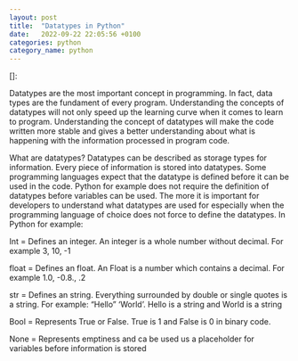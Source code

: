 ```yaml
---
layout: post
title:  "Datatypes in Python"
date:   2022-09-22 22:05:56 +0100
categories: python
category_name: python
---
```

[]: 

Datatypes are the most important concept in programming. In fact, data types are the fundament of every program. Understanding the concepts of datatypes will not only speed up the learning curve when it comes to learn to program. Understanding the concept of datatypes will make the code written more stable and gives a better understanding about what is happening with the information processed in program code.

What are datatypes?
Datatypes can be described as storage types for information. Every piece of information is stored into datatypes. Some programming languages expect that the datatype is defined before it can be used in the code. Python for example does not require the definition of datatypes before variables can be used. The more it is important for developers to understand what datatypes are used for especially when the programming language of choice does not force to define the datatypes. In Python for example:

Int = Defines an integer. An integer is a whole number without decimal. For example 3, 10, -1 

float = Defines an float. An Float is a number which contains a decimal. For example 1.0, -0.8., .2 

str = Defines an string. Everything surrounded by double or single quotes is a string. For example: “Hello” ‘World’. Hello is a string and World is a string

Bool = Represents True or False. True is 1 and False is 0 in binary code.

None = Represents emptiness and ca be used us a placeholder for variables before information is stored



